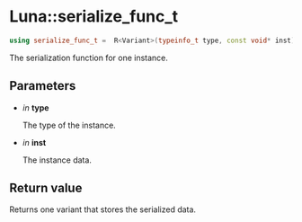# Luna::serialize_func_t

```c++
using serialize_func_t =  R<Variant>(typeinfo_t type, const void* inst)
```

The serialization function for one instance. 



## Parameters
* *in* **type**

    The type of the instance. 

* *in* **inst**

    The instance data. 

## Return value
Returns one variant that stores the serialized data. 

